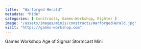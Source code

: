 ```yaml
---
title:  "Warforged Herald"
metadate: "hide"
categories: [ Constructs, Games-Workshop, Fighter ]
image: "/assets/images/minis/constructs/WarforgedHerald.jpg"
visit: "https://games-workshop.com"
---
```

Games Workshop Age of Sigmar Stormcast Mini